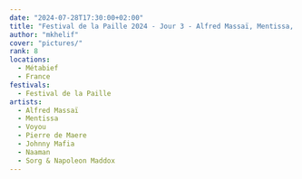 ```yaml
---
date: "2024-07-28T17:30:00+02:00"
title: "Festival de la Paille 2024 - Jour 3 - Alfred Massaï, Mentissa, Voyou, Pierre de Maere, Johnny Mafia, Naaman, Sorg & Napoleon Maddox"
author: "mkhelif"
cover: "pictures/"
rank: 8
locations:
  - Métabief
  - France
festivals:
  - Festival de la Paille
artists:
  - Alfred Massaï
  - Mentissa
  - Voyou
  - Pierre de Maere
  - Johnny Mafia
  - Naaman
  - Sorg & Napoleon Maddox
---
```



